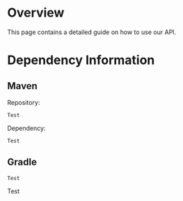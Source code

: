 # Overview
This page contains a detailed guide on how to use our API.
<br>

# Dependency Information
## Maven
Repository: 
```
Test
```
Dependency:
```
Test
```
## Gradle
```
Test
```
Test
```